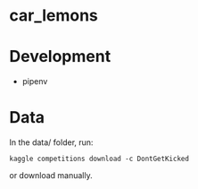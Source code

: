 # car_lemons

# Development

* pipenv

# Data

In the data/ folder, run:
```
kaggle competitions download -c DontGetKicked
```

or download manually.